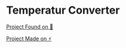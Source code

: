# Temperatur Converter

[Project Found on 👀](https://www.codementor.io/projects/web/temperature-converter-website-atx32dy7mf)

[Project Made on ⚡️](https://www.stackblitz.com)